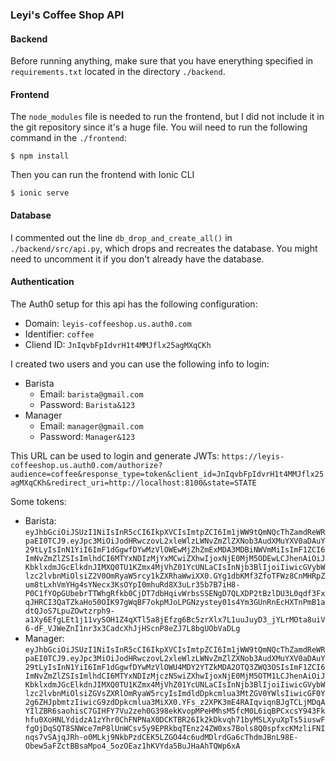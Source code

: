 ### Leyi's Coffee Shop API



#### Backend

Before running anything, make sure that you have enerything specified in `requirements.txt` located in the directory `./backend`.



#### Frontend

The `node_modules` file is needed to run the frontend, but I did not include it in the git repository since it's a huge file. You wiil need to run the following command in the `./frontend`:
```
$ npm install
```
Then you can run the frontend with Ionic CLI
```
$ ionic serve
```



#### Database

I commented out the line `db_drop_and_create_all()` in `./backend/src/api.py`, which drops and recreates the database. You might need to uncomment it if you don't already have the database.



#### Authentication

The Auth0 setup for this api has the following configuration:
- Domain: `leyis-coffeeshop.us.auth0.com`
- Identifier: `coffee`
- Cliend ID: `JnIqvbFpIdvrH1t4MMJflx25agMXqCKh`

I created two users and you can use the following info to login:
- Barista
	- Email: `barista@gmail.com`
	- Password: `Barista&123`
- Manager
	- Email: `manager@gmail.com`
	- Password: `Manager&123`
	
This URL can be used to login and generate JWTs:
`https://leyis-coffeeshop.us.auth0.com/authorize?audience=coffee&response_type=token&client_id=JnIqvbFpIdvrH1t4MMJflx25agMXqCKh&redirect_uri=http://localhost:8100&state=STATE`

Some tokens:
- Barista: `eyJhbGciOiJSUzI1NiIsInR5cCI6IkpXVCIsImtpZCI6Im1jWW9tQmNQcThZamdReWRpaEI0TCJ9.eyJpc3MiOiJodHRwczovL2xleWlzLWNvZmZlZXNob3AudXMuYXV0aDAuY29tLyIsInN1YiI6ImF1dGgwfDYwMzVlOWEwMjZhZmExMDA3MDBiNWVmMiIsImF1ZCI6ImNvZmZlZSIsImlhdCI6MTYxNDIzMjYxMCwiZXhwIjoxNjE0MjM5ODEwLCJhenAiOiJKbklxdmJGcElkdnJIMXQ0TU1KZmx4MjVhZ01YcUNLaCIsInNjb3BlIjoiIiwicGVybWlzc2lvbnMiOlsiZ2V0OmRyaW5rcy1kZXRhaWwiXX0.GYg1dbKMf3ZfoTFWz8CnMHRpZum8tLxhVmYHg4sYNecx3KsOYpI0mhuRd8X3uLr35b7B7iH8-P0C1fYOpGUbebrTTWhgRfkb0CjDT7dbHqivWrbsSSENgD7QLXDP2tBzlDU3L0qdf3FxqJHRCI3QaTZkaHo50OIK97gWqBF7okpMJoLPGNzystey01s4Ym3GUnRnEcHXTnPmB1adtQJoS7LpuZOwtzrph9-a1Xy6EfgLEt1j11vySOH1Z4qXTl5a8jEfzg6Bc5zrXlx7L1uuJuyD3_jYLrMOta8uiV6-dF_VJWeZnI1nr3x3CadcXhJjHScnP8eZJ7L8bgUObVaDLg`
- Manager: `eyJhbGciOiJSUzI1NiIsInR5cCI6IkpXVCIsImtpZCI6Im1jWW9tQmNQcThZamdReWRpaEI0TCJ9.eyJpc3MiOiJodHRwczovL2xleWlzLWNvZmZlZXNob3AudXMuYXV0aDAuY29tLyIsInN1YiI6ImF1dGgwfDYwMzVlOWU4MDY2YTZkMDA2OTQ3ZWQ3OSIsImF1ZCI6ImNvZmZlZSIsImlhdCI6MTYxNDIzMjczNSwiZXhwIjoxNjE0MjM5OTM1LCJhenAiOiJKbklxdmJGcElkdnJIMXQ0TU1KZmx4MjVhZ01YcUNLaCIsInNjb3BlIjoiIiwicGVybWlzc2lvbnMiOlsiZGVsZXRlOmRyaW5rcyIsImdldDpkcmlua3MtZGV0YWlsIiwicGF0Y2g6ZHJpbmtzIiwicG9zdDpkcmlua3MiXX0.YFs_z2XPK3mE4RAIqviqnBJgTCLjMDqAYIlZBR6saohisC7GIHFY7Vu2zeh0G398ekKvopMPeHMhsM5fcM0L6iqBPCxcsY943Fkhfu0XoHNLYdidzA1zYhr0ChFNPNaX0DCKTBR26Ik2kDkvqh71byMSLXyuXpTs5iuswFfgOjDqSQT8SNWce7mP8lUnWCsv5y9EPRkbqTEnz24ZW0xs7Bols8Q0spfxcKMzliFNInqs7vSAjqJRh-o0MLkj9NkbPzdCEK5LZGO44c6udMDlrdGa6cThdmJBnL98E-Obew5aFZctBBsaMpo4_5ozOEaz1hKVYda5BuJHaAhTQWp6xA`